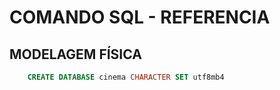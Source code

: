 # COMANDO SQL - REFERENCIA

## MODELAGEM FÍSICA

```sql
    CREATE DATABASE cinema CHARACTER SET utf8mb4
```